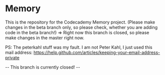 Memory
======

This is the repository for the Codecademy Memory project.
(Please make changes in the beta branch only, so please check, whether you are adding code in the beta branch!)
=> Right now this branch is closed, so please make changes in the master right now.

PS: The peterkahl stuff was my fault. I am not Peter Kahl, I just used this mail address:
https://help.github.com/articles/keeping-your-email-address-private

-- This branch is currently closed! --
